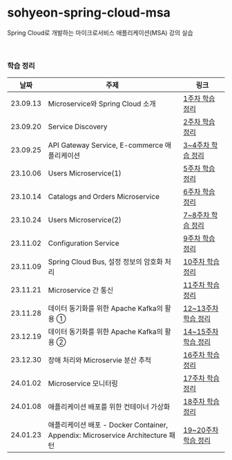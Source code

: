 # sohyeon-spring-cloud-msa
Spring Cloud로 개발하는 마이크로서비스 애플리케이션(MSA) 강의 실습

<br/>

### 학습 정리
|날짜|주제|링크|
|------|---|---|
|23.09.13|Microservice와 Spring Cloud 소개|[1주차 학습 정리](https://github.com/SPRING-STUDY-2023/sohyeon-spring-cloud-msa/blob/main/documentation/Microservice%E1%84%8B%E1%85%AA%20Spring%20Cloud%20%E1%84%89%E1%85%A9%E1%84%80%E1%85%A2%20(%E1%84%92%E1%85%A1%E1%86%A8%E1%84%89%E1%85%B3%E1%86%B8%E1%84%8C%E1%85%A5%E1%86%BC%E1%84%85%E1%85%B5).pdf)|
|23.09.20|Service Discovery|[2주차 학습 정리](https://github.com/SPRING-STUDY-2023/sohyeon-spring-cloud-msa/blob/main/documentation/(2%E1%84%8C%E1%85%AE%E1%84%8E%E1%85%A1%20%E1%84%92%E1%85%A1%E1%86%A8%E1%84%89%E1%85%B3%E1%86%B8%E1%84%8C%E1%85%A5%E1%86%BC%E1%84%85%E1%85%B5)%20Service%20Discovery.pdf)|
|23.09.25|API Gateway Service, E-commerce 애플리케이션|[3~4주차 학습 정리](https://energetic-mimosa-b8e.notion.site/3-4-90b046c2f1be49aeb03bda9419e151e9?pvs=4)|
|23.10.06|Users Microservice(1)|[5주차 학습 정리](https://energetic-mimosa-b8e.notion.site/5-422a046d823c42f5a11233573e6c2046?pvs=4)|
|23.10.14|Catalogs and Orders Microservice|[6주차 학습 정리](https://energetic-mimosa-b8e.notion.site/6-291cf61c85734390999d9f76341b9b82?pvs=4)|
|23.10.24|Users Microservice(2)|[7~8주차 학습 정리](https://energetic-mimosa-b8e.notion.site/7-8-e2524600e8c44fd9b937c7a0976b01c3?pvs=4)|
|23.11.02|Configuration Service|[9주차 학습 정리](https://energetic-mimosa-b8e.notion.site/9-5c1a5432385648438213eac847b2e7cb?pvs=4)|
|23.11.09|Spring Cloud Bus, 설정 정보의 암호화 처리|[10주차 학습 정리](https://energetic-mimosa-b8e.notion.site/MSA-10-59533b557b464e9084dc9afbb9b208c6?pvs=4)|
|23.11.21|Microservice 간 통신|[11주차 학습 정리](https://energetic-mimosa-b8e.notion.site/MSA-11-aeb5d3e3dc684221853e494b6c78d473?pvs=4)|
|23.11.28|데이터 동기화를 위한 Apache Kafka의 활용 ①|[12~13주차 학습 정리](https://energetic-mimosa-b8e.notion.site/MSA-12-17b0a238d52d405aa71c0572630c3092?pvs=4)|
|23.12.19|데이터 동기화를 위한 Apache Kafka의 활용 ②|[14~15주차 학습 정리](https://energetic-mimosa-b8e.notion.site/MSA-14-15-adeb63aadd9a49e0aa2fe216d92aa5d5?pvs=4)|
|23.12.30|장애 처리와 Microservie 분산 추적|[16주차 학습 정리](https://energetic-mimosa-b8e.notion.site/MSA-16-90f85be7745e4c6cafb677440bd8cc95?pvs=4)|
|24.01.02|Microservice 모니터링|[17주차 학습 정리](https://energetic-mimosa-b8e.notion.site/MSA-17-4fe41291445c4f088c35e918b759dc22?pvs=4)|
|24.01.08|애플리케이션 배포를 위한 컨테이너 가상화|[18주차 학습 정리](https://energetic-mimosa-b8e.notion.site/MSA-18-6a7cc11a042d4da2a21a94123f005c2b?pvs=4)|
|24.01.23|애플리케이션 배포 - Docker Container, Appendix: Microservice Architecture 패턴|[19~20주차 학습 정리](https://energetic-mimosa-b8e.notion.site/MSA-19-20-1f2cd306071c4a55b2dfd98697fac505?pvs=4)|

